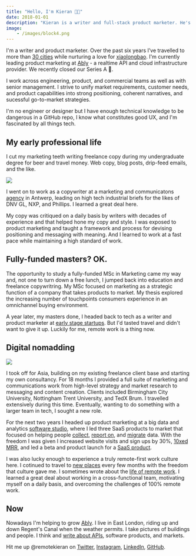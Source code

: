 ```yaml
---
title: "Hello, I'm Kieran 👋🏼"
date: 2018-01-01
description: "Kieran is a writer and full-stack product marketer. He's interested in how software and data impact our physical environments. Right now he lives in London and is working on realtime APIs and cloud infrastructure."
image:
    - /images/block4.png
---
```

I'm a writer and product marketer. Over the past six years I’ve travelled to more than [30 cities](https://nomadlist.com/@kks) while nurturing a love for [xiaolongbao](https://en.wikipedia.org/wiki/Xiaolongbao). I'm currently leading product marketing at <a href="https://www.ably.io" target="_blank">Ably</a> - a realtime API and cloud infrastructure provider. We recently closed our Series A 🥳.

I work across engineering, product, and commercial teams as well as with senior management. I strive to unify market requirements, customer needs, and product capabilities into strong positioning, coherent narratives, and sucessful go-to-market strategies.

I'm no engineer or designer but I have enough technical knowledge to be dangerous in a GitHub repo, I know what constitutes good UX, and I'm fascinated by all things tech.

## My early professional life

I cut my marketing teeth writing freelance copy during my undergraduate degree for beer and travel money. Web copy, blog posts, drip-feed emails, and the like.

<img src="/images/block4-2.png">

I went on to work as a copywriter at a marketing and communicatons <a href="http://pyramidion.be" target="_blank">agency</a> in Antwerp, leading on high tech industrial briefs for the likes of DNV GL, NXP, and Phillips. I learned a great deal here.

My copy was critiqued on a daily basis by writers with decades of experience and that helped hone my copy and style. I was exposed to product marketing and taught a framework and process for devising positioning and messaging with meaning. And I learned to work at a fast pace while maintaining a high standard of work.

## Fully-funded masters? OK.

The opportunity to study a fully-funded MSc in Marketing came my way and, not one to turn down a free lunch, I jumped back into education and freelance copywritring. My MSc focused on marketing as a strategic function of a company that takes products to market. My thesis explored the increasing number of touchpoints consumers experience in an omnichannel buying environment.

A year later, my masters done, I headed back to tech as a writer and product marketer at [early stage startups](https://quuu.co/). But I'd tasted travel and didn't want to give it up. Luckily for me, remote work is a thing now.

## Digital nomadding

<img src="/images/block4.png">

I took off for Asia, building on my existing freelance client base and starting my own consultancy. For 18 months I provided a full suite of marketing and communications work from high-level strategy and market research to messaging and content creation. Clients included Birmingham City University, Nottingham Trent University, and TedX Brum. I travelled extensively during this time. Eventually, wanting to do something with a larger team in tech, I sought a new role.

For the next two years I headed up product marketing at a big data and analytics <a href="https://weared4.com" target="_blank">software studio</a>, where I led three SaaS products to market that focused on helping people <a href="https://prodlytic.com" target="_blank">collect</a>, <a href="https://querytreeapp.com" target="_blank">report on</a>, and <a href="https://sqlizer.io" target="_blank">migrate</a> data. With the freedom I was given I increased website visits and sign ups by 30%, [10xed MRR](/work/maximising-revenue/), and led a beta and product launch for a [ SaaS product](/work/new-saas/).

I was also lucky enough to experience a truly remote-first work culture here. I cotinued to travel to <a href="https://nomadlist.com/@kks" target="_blank">new places</a> every few months with the freedom that culture gave me. I sometimes wrote about the <a href="/blog/remote-company-culture/">life of remote work</a>. I learned a great deal about working in a cross-functional team, motivating myself on a daily basis, and overcoming the challenges of 100% remote work.

## Now

Nowadays I'm helping to grow [Ably](https://www.ably.io). I live in East London, riding up and down Regent's Canal when the weather permits. I take pictures of buildings and people. I think and [write about APIs](https://www.ably.io/blog/author/kieran/), software products, and markets.

Hit me up @remotekieran on [Twitter](http://twitter.com/remotekieran), [Instagram](https://www.instagram.com/remotekieran), [LinkedIn](https://www.linkedin.com/in/remotekieran/), [GitHub](https://github.com/remotekieran).